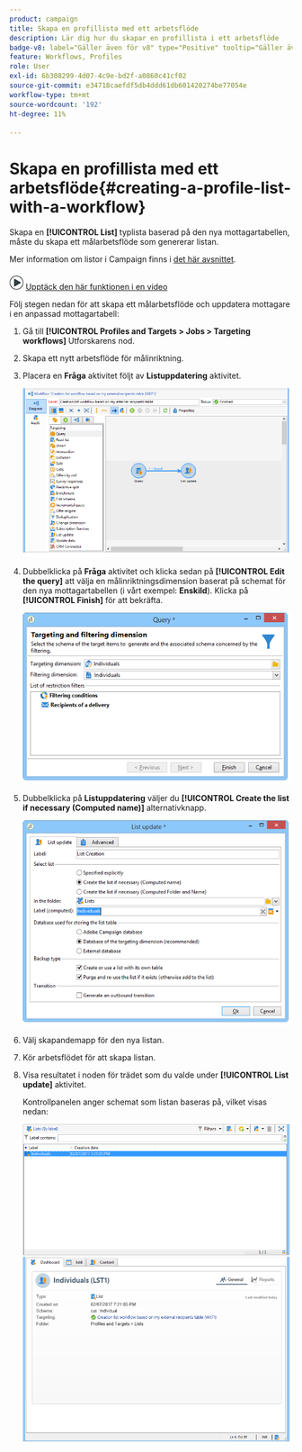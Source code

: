 ```yaml
---
product: campaign
title: Skapa en profillista med ett arbetsflöde
description: Lär dig hur du skapar en profillista i ett arbetsflöde
badge-v8: label="Gäller även för v8" type="Positive" tooltip="Gäller även Campaign v8"
feature: Workflows, Profiles
role: User
exl-id: 6b308299-4d07-4c9e-bd2f-a0860c41cf02
source-git-commit: e34718caefdf5db4ddd61db601420274be77054e
workflow-type: tm+mt
source-wordcount: '192'
ht-degree: 11%

---
```


# Skapa en profillista med ett arbetsflöde{#creating-a-profile-list-with-a-workflow}


Skapa en **[!UICONTROL List]** typlista baserad på den nya mottagartabellen, måste du skapa ett målarbetsflöde som genererar listan.

Mer information om listor i Campaign finns i [det här avsnittet](../../platform/using/creating-and-managing-lists.md#about-lists-in-adobe-campaign).

![](assets/do-not-localize/how-to-video.png) [Upptäck den här funktionen i en video](../../platform/using/creating-and-managing-lists.md#create-list-in-a-wf-video)

Följ stegen nedan för att skapa ett målarbetsflöde och uppdatera mottagare i en anpassad mottagartabell:

1. Gå till **[!UICONTROL Profiles and Targets > Jobs > Targeting workflows]** Utforskarens nod.
1. Skapa ett nytt arbetsflöde för målinriktning.
1. Placera en **Fråga** aktivitet följt av **Listuppdatering** aktivitet.

   ![](assets/mapping_create_list_workflow01.png)

1. Dubbelklicka på **Fråga** aktivitet och klicka sedan på **[!UICONTROL Edit the query]** att välja en målinriktningsdimension baserat på schemat för den nya mottagartabellen (i vårt exempel: **Enskild**). Klicka på **[!UICONTROL Finish]** för att bekräfta.

   ![](assets/mapping_create_list_workflow03.png)

1. Dubbelklicka på **Listuppdatering** väljer du **[!UICONTROL Create the list if necessary (Computed name)]** alternativknapp.

   ![](assets/mapping_create_list_workflow02.png)

1. Välj skapandemapp för den nya listan.
1. Kör arbetsflödet för att skapa listan.
1. Visa resultatet i noden för trädet som du valde under **[!UICONTROL List update]** aktivitet.

   Kontrollpanelen anger schemat som listan baseras på, vilket visas nedan:

   ![](assets/mapping_list_view.png)
